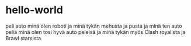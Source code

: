 # hello-world
peli auto
minä olen roboti ja minä tykän mehusta ja pusta ja minä ten auto peliä
minä olen tosi hyvä auto peleisä ja minä tykän myös Clash royalista ja Brawl starsista

